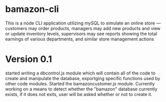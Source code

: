 # bamazon-cli
This is a node CLI application utilizing mySQL to simulate an online store &mdash; customers may order products, managers may add new products and view or update inventory levels, supervisors may see reports showing the total earnings of various departments, and similar store management actions

# Version 0.1
started writing a dbcontrol.js module which will contain all of the code to create and manipulate the database, exportging specific functions used by other code modules. Started the bamazoncustomer.js module. Currently working on a means to detect whether the "bamazon" database currently exists, if it does not exits, user will be asked whether or not to create it.
